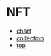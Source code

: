 # NFT

- [chart](/bot/reference/discord/nft/chart)
- [collection](/bot/reference/discord/nft/collection)
- [top](/bot/reference/discord/nft/top)

